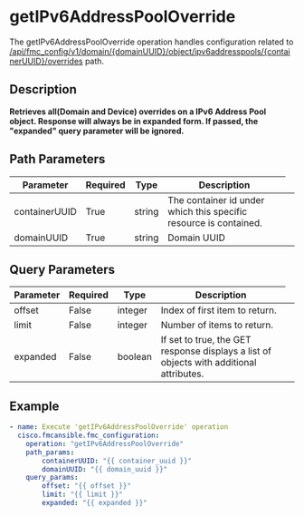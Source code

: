 # getIPv6AddressPoolOverride

The getIPv6AddressPoolOverride operation handles configuration related to [/api/fmc_config/v1/domain/{domainUUID}/object/ipv6addresspools/{containerUUID}/overrides](/paths//api/fmc_config/v1/domain/{domain_uuid}/object/ipv6addresspools/{container_uuid}/overrides.md) path.&nbsp;
## Description
**Retrieves all(Domain and Device) overrides on a IPv6 Address Pool object. Response will always be in expanded form. If passed, the "expanded" query parameter will be ignored.**

## Path Parameters
| Parameter | Required | Type | Description |
| --------- | -------- | ---- | ----------- |
| containerUUID | True | string <td colspan=3> The container id under which this specific resource is contained. |
| domainUUID | True | string <td colspan=3> Domain UUID |

## Query Parameters
| Parameter | Required | Type | Description |
| --------- | -------- | ---- | ----------- |
| offset | False | integer <td colspan=3> Index of first item to return. |
| limit | False | integer <td colspan=3> Number of items to return. |
| expanded | False | boolean <td colspan=3> If set to true, the GET response displays a list of objects with additional attributes. |

## Example
```yaml
- name: Execute 'getIPv6AddressPoolOverride' operation
  cisco.fmcansible.fmc_configuration:
    operation: "getIPv6AddressPoolOverride"
    path_params:
        containerUUID: "{{ container_uuid }}"
        domainUUID: "{{ domain_uuid }}"
    query_params:
        offset: "{{ offset }}"
        limit: "{{ limit }}"
        expanded: "{{ expanded }}"

```
